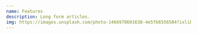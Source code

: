 ```yaml
---
name: Features
description: Long form articles.
img: https://images.unsplash.com/photo-1466970601638-4e5fb6556584?ixlib=rb-1.2.1&ixid=eyJhcHBfaWQiOjEyMDd9&auto=format&fit=crop&w=1489&q=80
---
```

